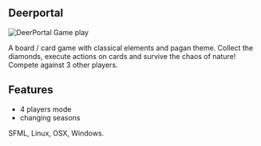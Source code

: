 Deerportal
-----------

![DeerPortal Game play](https://bluszcz.net/projects/games/deerportal/deerportal-game-about-how-human-can-be-upgraded-to-the-deer_094.png/@@images/image.png)

A board / card game with classical elements and pagan theme. Collect the diamonds, execute actions on cards and survive the chaos of nature! Compete against 3 other players.

Features
--------

* 4 players mode
* changing seasons


SFML, Linux, OSX, Windows.
